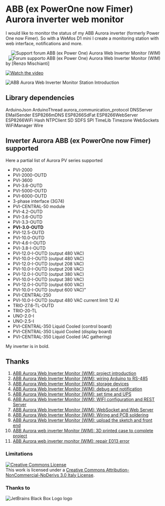 # ABB (ex PowerOne now Fimer) Aurora inverter web monitor

I would like to monitor the status of my ABB Aurora inverter (formerly Power One now Fimer). So with a WeMos D1 mini I create a monitoring station with web interface, notifications and more.

<div>
<a href="https://www.mischianti.org/forums/forum/mischiantis-projects/abb-ex-power-one-aurora-web-inverter-monitor-wim/"><img
  src="https://github.com/xreef/LoRa_E32_Series_Library/raw/master/resources/buttonSupportForumEnglish.png" alt="Support forum ABB (ex Power One) Aurora Web Inverter Monitor (WIM)"
   align="right"></a>
</div>
<div>
<a href="https://www.mischianti.org/it/forums/forum/i-progetti-di-mischianti/abb-ex-power-one-aurora-web-inverter-monitor-wim/"><img
  src="https://github.com/xreef/LoRa_E32_Series_Library/raw/master/resources/buttonSupportForumItaliano.png" alt="Forum supporto ABB (ex Power One) Aurora Web Inverter Monitor (WIM)"
  align="right"></a>
</div>



#
#

by [Renzo Mischianti]

[![Watch the video](https://img.youtube.com/vi/uInRM3YqIv0/hqdefault.jpg)](https://www.youtube.com/watch?v=uInRM3YqIv0)

![ABB Aurora Web Inverter Monitor Station Introduction](https://www.mischianti.org/wp-content/uploads/2020/06/ABB-Aurora-Web-Inverter-Centraline-Logging-Introduction-1024x586.jpg)

Library dependencies
-----------------------------------------------------


ArduinoJson
ArduinoThread
aurora_communication_protocol
DNSServer
EMailSender
ESP8266mDNS
ESP8266SdFat
ESP8266WebServer
ESP8266WiFi
Hash
NTPClient
SD
SDFS
SPI
TimeLib
Timezone
WebSockets
WiFiManager
Wire

Inverter Aurora ABB (ex PowerOne now Fimer) supported
-----------------------------------------------------

Here a partial list of Aurora PV series supported

-   PVI-2000
-   PVI-2000-OUTD
-   PVI-3600
-   PVI-3.6-OUTD
-   PVI-5000-OUTD
-   PVI-6000-OUTD
-   3-phase interface (3G74)
-   PVI-CENTRAL-50 module
-   PVI-4.2-OUTD
-   PVI-3.6-OUTD
-   PVI-3.3-OUTD
-   **PVI-3.0-OUTD**
-   PVI-12.5-OUTD
-   PVI-10.0-OUTD
-   PVI-4.6-I-OUTD
-   PVI-3.8-I-OUTD
-   PVI-12.0-I-OUTD (output 480 VAC)
-   PVI-10.0-I-OUTD (output 480 VAC)
-   PVI-12.0-I-OUTD (output 208 VAC)
-   PVI-10.0-I-OUTD (output 208 VAC)
-   PVI-12.0-I-OUTD (output 380 VAC)
-   PVI-10.0-I-OUTD (output 380 VAC)
-   PVI-12.0-I-OUTD (output 600 VAC)
-   PVI-10.0-I-OUTD (output 600 VAC)”
-   PVI-CENTRAL-250
-   PVI-10.0-I-OUTD (output 480 VAC current limit 12 A)
-   TRIO-27.6-TL-OUTD
-   TRIO-20-TL
-   UNO-2.0-I
-   UNO-2.5-I
-   PVI-CENTRAL-350 Liquid Cooled (control board)
-   PVI-CENTRAL-350 Liquid Cooled (display board)
-   PVI-CENTRAL-350 Liquid Cooled (AC gathering)

My inverter is in bold.

Thanks
------
<ol><li><a rel="noreferrer noopener" href="https://www.mischianti.org/2019/05/15/abb-ex-power-one-aurora-web-inverter-monitor-wim-project-introduction-1/" target="_blank">ABB Aurora Web Inverter Monitor (WIM): project introduction</a></li><li><a rel="noreferrer noopener" href="https://www.mischianti.org/2020/09/01/abb-aurora-web-inverter-monitor-wim-wiring-arduino-to-rs-485-2/" target="_blank">ABB Aurora Web Inverter Monitor (WIM): wiring Arduino to RS-485</a></li><li><a rel="noreferrer noopener" href="https://www.mischianti.org/2020/09/11/abb-aurora-web-inverter-monitor-wim-storage-devices-3/" target="_blank">ABB Aurora Web Inverter Monitor (WIM): storage devices</a></li><li><a rel="noreferrer noopener" href="https://www.mischianti.org/it/2020/09/30/abb-aurora-web-inverter-monitor-wim-notifiche-e-debug-4/" target="_blank">ABB Aurora Web Inverter Monitor (WIM): debug and notification</a></li><li><a rel="noreferrer noopener" href="https://www.mischianti.org/2020/10/05/abb-aurora-web-inverter-centraline-wic-set-time-and-manage-battery-ups-part-5/" target="_blank">ABB Aurora Web Inverter Monitor (WIM): set time and UPS</a></li><li><a rel="noreferrer noopener" href="https://www.mischianti.org/2021/01/04/abb-power-one-aurora-web-inverter-monitor-wim-wifi-configuration-and-rest-server-6/" target="_blank">ABB Aurora Web Inverter Monitor (WIM): WIFI configuration and REST Server</a></li><li><a rel="noreferrer noopener" href="https://www.mischianti.org/2021/01/12/abb-aurora-web-inverter-monitor-wim-websocket-and-web-server-7/" target="_blank">ABB Aurora Web Inverter Monitor (WIM): WebSocket and Web Server</a></li><li><a rel="noreferrer noopener" href="https://www.mischianti.org/2021/01/18/abb-aurora-web-inverter-monitor-wim-wiring-and-pcb-soldering-8/" target="_blank">ABB Aurora Web Inverter Monitor (WIM): Wiring and PCB soldering</a></li><li><a rel="noreferrer noopener" href="https://www.mischianti.org/2021/01/24/abb-aurora-web-inverter-monitor-wim-upload-the-sketch-and-front-end-9/" target="_blank">ABB Aurora Web Inverter Monitor (WIM): upload the sketch and front end</a></li><li><a rel="noreferrer noopener" href="https://www.mischianti.org/2021/02/03/abb-aurora-web-inverter-monitor-wim-3d-printed-case-to-complete-project-10/" target="_blank">ABB Aurora web inverter Monitor (WIM): 3D printed case to complete project</a></li><li><a href="https://www.mischianti.org/2021/02/09/abb-power-one-aurora-web-inverter-monitor-wim-repair-e013-error-11/" target="_blank" rel="noreferrer noopener">ABB Aurora web inverter monitor (WIM): repair E013 error<br></a></li></ol>

### Limitations
<a rel="license" href="http://creativecommons.org/licenses/by-nc-nd/3.0/it/"><img alt="Creative Commons License" style="border-width:0" src="https://i.creativecommons.org/l/by-nc-nd/3.0/it/88x31.png" /></a><br />This work is licensed under a <a rel="license" href="http://creativecommons.org/licenses/by-nc-nd/3.0/it/">Creative Commons Attribution-NonCommercial-NoDerivs 3.0 Italy License</a>.

### Thanks to
![JetBrains Black Box Logo logo](https://resources.jetbrains.com/storage/products/company/brand/logos/jb_square.svg)
